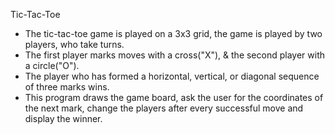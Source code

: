 Tic-Tac-Toe

- The tic-tac-toe game is played on a 3x3 grid, the game is played by two players, who take turns.
- The first player marks moves with a cross("X"), & the second player with a circle("O").
- The player who has formed a horizontal, vertical, or diagonal sequence of three marks wins. 
- This program draws the game board, ask the user for the coordinates of the next mark,
  change the players after every successful move and display the winner.
